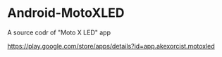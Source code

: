 Android-MotoXLED
================

A source codr of "Moto X LED" app

https://play.google.com/store/apps/details?id=app.akexorcist.motoxled

